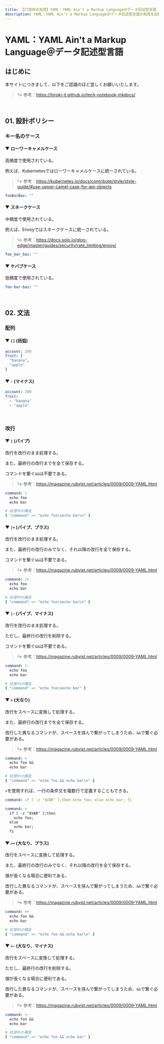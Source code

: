 ```yaml
---
title: 【IT技術の知見】YAML：YAML Ain't a Markup Language＠データ記述型言語
description: YAML：YAML Ain't a Markup Language＠データ記述型言語の知見を記録しています。
---
```


# YAML：YAML Ain't a Markup Language＠データ記述型言語

## はじめに

本サイトにつきまして、以下をご認識のほど宜しくお願いいたします。



> ↪️ 参考：https://hiroki-it.github.io/tech-notebook-mkdocs/

<br>

## 01. 設計ポリシー

### キー名のケース

#### ▼ ローワーキャメルケース

高頻度で使用されている。

例えば、Kubernetesではローワーキャメルケースに統一されている。



> ↪️ 参考：https://kubernetes.io/docs/contribute/style/style-guide/#use-upper-camel-case-for-api-objects

```yaml
fooBarBaz: ""
```

#### ▼ スネークケース

中頻度で使用されている。

例えば、Envoyではスネークケースに統一されている。



> ↪️ 参考：https://docs.solo.io/gloo-edge/master/guides/security/rate_limiting/envoy/


```yaml
foo_bar_baz: ""
```

#### ▼ ケバブケース

低頻度で使用されている。



```yaml
foo-bar-baz: ""
```

<br>

## 02. 文法

### 配列

#### ▼ ```[]``` (括弧) 

```yaml
account: 200  
fruit: [
  "banana",
  "apple"
]
```

#### ▼ ```-``` (マイナス) 

```yaml
account: 200  
fruit:
  - "banana"
  - "apple"
```

<br>

### 改行

#### ▼ ```|``` (パイプ) 

改行を改行のまま処理する。

また、最終行の改行までを全て保存する。

コマンドを繋ぐ```&&```は不要である。



> ↪️ 参考：https://magazine.rubyist.net/articles/0009/0009-YAML.html

```yaml
command: |
  echo foo
  echo bar
```

```yaml
# 処理中の構造
{ "command" => "echo foo\necho bar\n" }
```

#### ▼ ```|+``` (パイプ、プラス) 

改行を改行のまま処理する。

また、最終行の改行のみでなく、それ以降の改行を全て保存する。

コマンドを繋ぐ```&&```は不要である。



> ↪️ 参考：https://magazine.rubyist.net/articles/0009/0009-YAML.html

```yaml
command: |+
  echo foo
  echo bar
```

```yaml
# 処理中の構造
{ "command" => "echo foo\necho bar\n" }
```

#### ▼ ```|-``` (パイプ、マイナス) 

改行を改行のまま処理する。

ただし、最終行の改行を削除する。

コマンドを繋ぐ```&&```は不要である。



> ↪️ 参考：https://magazine.rubyist.net/articles/0009/0009-YAML.html

```yaml
command: |-
  echo foo
  echo bar
```

```yaml
# 処理中の構造
{ "command" => "echo foo\necho bar" }
```

#### ▼ ```>``` (大なり) 

改行をスペースに変換して処理する。

また、最終行の改行までを全て保存する。

改行した異なるコマンドが、スペースを挟んで繋がってしまうため、```&&```で繋ぐ必要がある。



> ↪️ 参考：https://magazine.rubyist.net/articles/0009/0009-YAML.html

```yaml
command: >
  echo foo &&
  echo bar
```


```yaml
# 処理中の構造
{ "command" => "echo foo && echo bar\n" }
```

```>```を使用すれば、一行の条件文を複数行で定義することもできる。



```yaml
command: if [ -z "$VAR" ];then echo foo; else echo bar; fi
```

```yaml
command: >
  if [ -z "$VAR" ];then
    echo foo;
  else
    echo bar;
  fi
```

#### ▼ ```>+``` (大なり、プラス) 

改行をスペースに変換して処理する。

また、最終行の改行のみでなく、それ以降の改行を全て保存する。

値が長くなる場合に便利である。

改行した異なるコマンドが、スペースを挟んで繋がってしまうため、```&&```で繋ぐ必要がある。




> ↪️ 参考：https://magazine.rubyist.net/articles/0009/0009-YAML.html

```yaml
command: >+
  echo foo &&
  echo bar
```

```yaml
# 処理中の構造
{ "command" => "echo foo && echo bar\n" }
```


#### ▼ ```>-``` (大なり、マイナス) 

改行をスペースに変換して処理する。

ただし、最終行の改行を削除する。

値が長くなる場合に便利である。

改行した異なるコマンドが、スペースを挟んで繋がってしまうため、```&&```で繋ぐ必要がある。



> ↪️ 参考：https://magazine.rubyist.net/articles/0009/0009-YAML.html

```yaml
command: >-
  echo foo &&
  echo bar
```

```yaml
# 処理中の構造
{ "command" => "echo foo && echo bar" }
```


<br>
